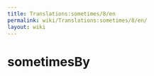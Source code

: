 ```yaml
---
title: Translations:sometimes/8/en
permalink: wiki/Translations:sometimes/8/en/
layout: wiki
---
```


# sometimesBy
